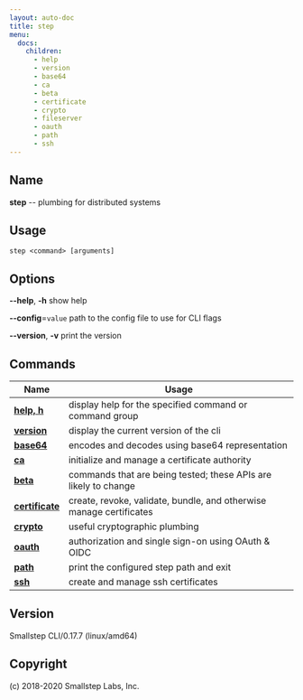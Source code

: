```yaml
---
layout: auto-doc
title: step
menu:
  docs:
    children:
      - help
      - version
      - base64
      - ca
      - beta
      - certificate
      - crypto
      - fileserver
      - oauth
      - path
      - ssh
---
```


## Name
**step** -- plumbing for distributed systems

## Usage

```raw
step <command> [arguments]
```

## Options

**--help**, **-h**
show help

**--config**=`value`
path to the config file to use for CLI flags

**--version**, **-v**
print the version


## Commands


| Name | Usage |
|---|---|
| **[help, h](help/)** | display help for the specified command or command group |
| **[version](version/)** | display the current version of the cli |
| **[base64](base64/)** | encodes and decodes using base64 representation |
| **[ca](ca/)** | initialize and manage a certificate authority |
| **[beta](beta/)** | commands that are being tested; these APIs are likely to change |
| **[certificate](certificate/)** | create, revoke, validate, bundle, and otherwise manage certificates |
| **[crypto](crypto/)** | useful cryptographic plumbing |
| **[oauth](oauth/)** | authorization and single sign-on using OAuth & OIDC |
| **[path](path/)** | print the configured step path and exit |
| **[ssh](ssh/)** | create and manage ssh certificates |


## Version

Smallstep CLI/0.17.7 (linux/amd64)

## Copyright

(c) 2018-2020 Smallstep Labs, Inc.

